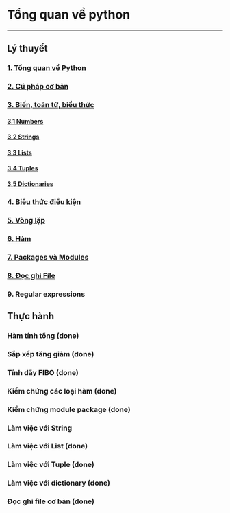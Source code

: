 # Tổng quan về python
---
## Lý thuyết
### [1. Tổng quan về Python](docs/python-overview.md)
### [2. Cú pháp cơ bản](docs/python-syntax.md)
### [3. Biến, toán tử, biểu thức](docs/variables-operator.md)
#### [3.1 Numbers](docs/numbers.md)
#### [3.2 Strings](docs/string.md)
#### [3.3 Lists](docs/list.md)
#### [3.4 Tuples](docs/tuple.md)
#### [3.5 Dictionaries](docs/dictionary.md)
### [4. Biểu thức điều kiện](docs/conditional.md)
### [5. Vòng lặp](docs/loop.md)
### [6. Hàm](docs/function.md)
### [7. Packages và Modules](docs/module-package.md)
### [8. Đọc ghi File](docs/file.md)
### 9. Regular expressions

## Thực hành
### Hàm tính tổng (done)
### Sắp xếp tăng giảm (done)
### Tính dãy FIBO (done)
### Kiểm chứng các loại hàm (done)
### Kiểm chứng module package (done)
### Làm việc với String
### Làm việc với List (done)
### Làm việc với Tuple (done)
### Làm việc với dictionary (done)
### Đọc ghi file cơ bản (done)
